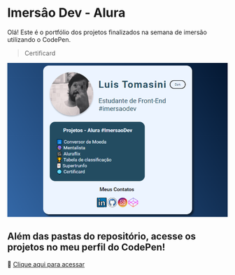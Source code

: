 # Imersâo Dev - Alura

Olá! Este é o portfólio dos projetos finalizados na semana de imersão utilizando o CodePen.

> Certificard

![preview](./.github/preview.png)

## Além das pastas do repositório, acesse os projetos no meu perfil do CodePen!

🔗 [Clique aqui para acessar](https://codepen.io/luistomasini)
